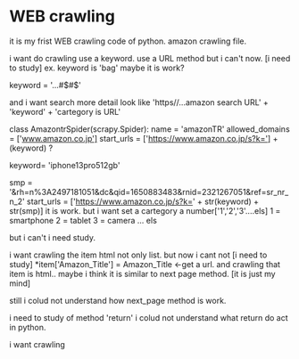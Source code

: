 # WEB crawling

it is my frist WEB crawling code of python.
amazon crawling file. 

i want do crawling use a keyword. use a URL method but i can't now. [i need to study]
ex. keyword is 'bag' maybe it is work?

keyword = '...#$#$'

and i want search more detail look like 'https//...amazon search URL' + 'keyword' + 'cartegory is URL'

class AmazontrSpider(scrapy.Spider):
    name = 'amazonTR'
    allowed_domains = ['www.amazon.co.jp']
    start_urls = ['https://www.amazon.co.jp/s?k='] + (keyword) ?
    
keyword= 'iphone13pro512gb'

smp = '&rh=n%3A2497181051&dc&qid=1650883483&rnid=2321267051&ref=sr_nr_n_2'
start_urls = ['https://www.amazon.co.jp/s?k=' + str(keyword) + str(smp)]
it is work. but i want set a cartegory a number['1','2','3'....els]
1 = smartphone
2 = tablet
3 = camera ... els

but i can't i need study.

i want crawling the item html not only list. but now i cant not [i need to study]
*item['Amazon_Title'] = Amazon_Title <-get a url. and crawling that item is html..
maybe i think it is similar to next page method. [it is just my mind]

still i colud not understand how next_page method is work.

i need to study of method 'return' i colud not understand what return do act in python.

i want crawling
